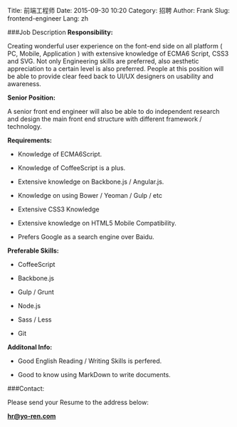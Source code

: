 Title: 前端工程师
Date: 2015-09-30 10:20
Category: 招聘
Author: Frank
Slug: frontend-engineer
Lang: zh

###Job Description
**Responsibility:**

Creating wonderful user experience on the font-end side on all platform ( PC, Mobile, Application ) with extensive knowledge of ECMA6 Script, CSS3 and SVG. Not only Engineering skills are preferred, also aesthetic appreciation  to a certain level is also preferred. People at this position will be able to provide clear feed back to UI/UX designers on usability and awareness. 

**Senior Position:**

A senior front end engineer will also be able to do independent research and design the main front end structure with different framework / technology.

**Requirements:**

- Knowledge of ECMA6Script.

- Knowledge of CoffeeScript is a plus.

- Extensive knowledge on Backbone.js / Angular.js.

- Knowledge on using Bower / Yeoman / Gulp / etc

- Extensive CSS3 Knowledge

- Extensive knowledge on HTML5 Mobile Compatibility.

- Prefers Google as a search engine over Baidu.

**Preferable Skills:**

- CoffeeScript

- Backbone.js

- Gulp / Grunt

- Node.js

- Sass / Less

- Git

**Additonal Info:**

- Good English Reading / Writing Skills is perfered.

- Good to know using MarkDown to write documents.

###Contact:

Please send your Resume to the address below:

**hr@yo-ren.com**